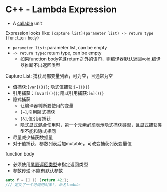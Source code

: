 # C++ - Lambda Expression

- A [callable]() unit

Expression looks like: `[capture list](parameter list) -> return type {function body}`

- `parameter list`: parameter list, can be empty
- `-> return type`: return type, can be empty
  - 如果function body包含return之外的语句，则编译器默认返回void,编译器推断不出返回类型

Capture List: 捕获局部变量列表，可为空，且通常为空

- 值捕获:`[var](){}`; 隐式值捕获:`[=](){}`
- 引用捕获：`[&var](){}`; 隐式引用捕获:`[&](){}`
- 隐式捕获
  - 让编译器判断要使用的变量
  - `[=]`,引用隐式捕获
  - `[&]`,值引用捕获
  - 隐式显式混合使用时，第一个元素必须表示隐式捕获类型，且显式捕获类型不能和隐式相同
- 尽量减少捕获数据量
- 对于值捕获，参数列表后加mutable，可改变捕获列表变量值

function body

- 必须使用[尾置返回类型](c++-funtion-return-type.md#尾置返回类型)来指定返回类型
- 参数传递:不能有默认参数

```c++
auto f = [] () {return 42;}; 
/// 定义了一个可调用对象f, 命名lambda
```
